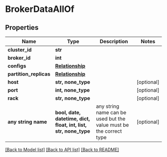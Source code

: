 # BrokerDataAllOf


## Properties
Name | Type | Description | Notes
------------ | ------------- | ------------- | -------------
**cluster_id** | **str** |  | 
**broker_id** | **int** |  | 
**configs** | [**Relationship**](Relationship.md) |  | 
**partition_replicas** | [**Relationship**](Relationship.md) |  | 
**host** | **str, none_type** |  | [optional] 
**port** | **int, none_type** |  | [optional] 
**rack** | **str, none_type** |  | [optional] 
**any string name** | **bool, date, datetime, dict, float, int, list, str, none_type** | any string name can be used but the value must be the correct type | [optional]

[[Back to Model list]](../README.md#documentation-for-models) [[Back to API list]](../README.md#documentation-for-api-endpoints) [[Back to README]](../README.md)


